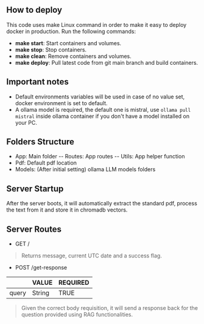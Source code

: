 
## How to deploy
This code uses make Linux command in order to make it easy to deploy docker in production. Run the following commands:

- **make start**: Start containers and volumes.
- **make stop**: Stop containers.
- **make clean**: Remove containers and volumes.
- **make deploy**: Pull latest code from git main branch and build containers.

## Important notes
- Default environments variables will be used in case of no value set, docker environment is set to default.
- A ollama model is required, the default one is mistral, use `ollama pull mistral` inside ollama container if you don't have a model installed on your PC. 

## Folders Structure

- App: Main folder
-- Routes: App routes
-- Utils: App helper function
- Pdf: Default pdf location
- Models: (After initial setting) ollama LLM models folders

## Server Startup
After the server boots, it will automatically extract the standard pdf, process the text from it and store it in chromadb vectors.

## Server Routes
- GET /
> Returns message, current UTC date and a success flag.
- POST /get-response
 
|                |VALUE                          |REQUIRED                         |
|----------------|-------------------------------|-----------------------------|
|query           |String                         |TRUE                         |
> Given the correct body requisition, it will send a response back for the question provided using RAG functionalities.


